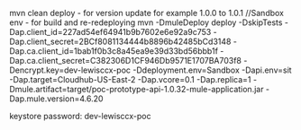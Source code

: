 
mvn clean deploy - for version update for example 1.0.0 to 1.0.1
//Sandbox env - for build and re-redeploying
mvn -DmuleDeploy deploy -DskipTests -Dap.client_id=227ad54ef64941b9b7602e6e92a9c753 -Dap.client_secret=2BCf8081134444b8896b42485bCd3148 -Dap.ca.client_id=1bab1f0b3c8a45ea9e39d33bd56bbb1f -Dap.ca.client_secret=C382306D1CF946Db9571E1707BA703f8 -Dencrypt.key=dev-lewisccx-poc -Ddeployment.env=Sandbox -Dapi.env=sit -Dap.target=Cloudhub-US-East-2 -Dap.vcore=0.1 -Dap.replica=1 -Dmule.artifact=target/poc-prototype-api-1.0.32-mule-application.jar -Dap.mule.version=4.6.20 

keystore password: dev-lewisccx-poc